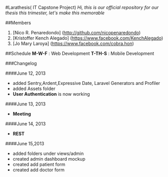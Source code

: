 #Larathesis( IT Capstone Project)
*Hi, this is our official repository for our thesis this trimester, let's make this memorable*

##Members

1. [Nico R. Penaredondo] (http://github.com/nicopenaredondo)
2. [Kristoffer Kench Alegado] (https://www.facebook.com/KenchAlegado)
3. [Jo Mary Laroya] (https://www.facebook.com/cobra.hon)

##Schedule
**M-W-F** : Web Development 
**T-TH-S** : Mobile Development

###Changelog 

####June 12, 2013
- added Sentry,Ardent,Expressive Date, Laravel Generators and Profiler
- added Assets folder
- **User Authentication** is now working

####June 13, 2013
- **Meeting** 

####June 14, 2013
- **REST**

####June 15,2013 
- added folders under views/admin
- created admin dashboard mockup
- created add patient form
- created add doctor form
